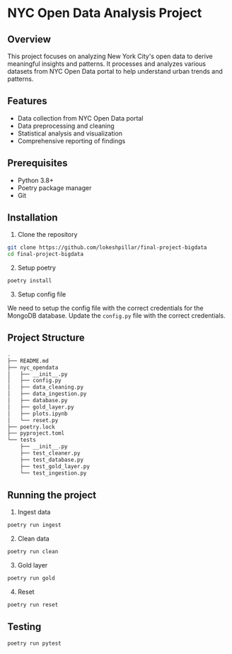 # NYC Open Data Analysis Project

## Overview

This project focuses on analyzing New York City's open data to derive meaningful
insights and patterns. It processes and analyzes various datasets from NYC Open
Data portal to help understand urban trends and patterns.

## Features

- Data collection from NYC Open Data portal
- Data preprocessing and cleaning
- Statistical analysis and visualization
- Comprehensive reporting of findings

## Prerequisites

- Python 3.8+
- Poetry package manager
- Git

## Installation

1. Clone the repository

```bash
git clone https://github.com/lokeshpillar/final-project-bigdata
cd final-project-bigdata
```

2. Setup poetry

```bash
poetry install
```

3. Setup config file

We need to setup the config file with the correct credentials for the MongoDB
database. Update the `config.py` file with the correct credentials.

## Project Structure

```bash
.
├── README.md
├── nyc_opendata
│   ├── __init__.py
│   ├── config.py
│   ├── data_cleaning.py
│   ├── data_ingestion.py
│   ├── database.py
│   ├── gold_layer.py
│   ├── plots.ipynb
│   └── reset.py
├── poetry.lock
├── pyproject.toml
└── tests
    ├── __init__.py
    ├── test_cleaner.py
    ├── test_database.py
    ├── test_gold_layer.py
    └── test_ingestion.py
```

## Running the project

1. Ingest data

```bash
poetry run ingest
```

2. Clean data

```bash
poetry run clean
```

3. Gold layer

```bash
poetry run gold
```

4. Reset

```bash
poetry run reset
```

## Testing

```bash
poetry run pytest
```
